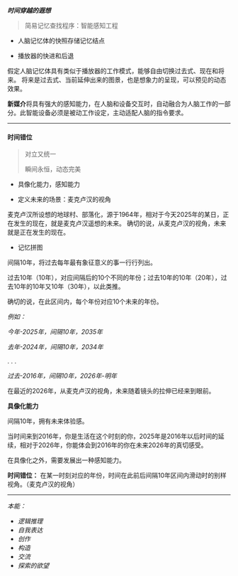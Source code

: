 ***时间穿越的遐想***

> 简易记忆查找程序：智能感知工程
>
> 
* 人脑记忆体的快照存储记忆结点

* 播放器的快进和后退

假定人脑记忆体具有类似于播放器的工作模式，能够自由切换过去式、现在和将来。
将来是过去式、当前延伸出来的图景，也是想象力的呈现，可以预见的动态效果。

**新媒介**将具有强大的感知能力，在人脑和设备交互时，自动融合为人脑工作的一部分。此智能设备必须是被动工作设定，主动适配人脑的指令要求。

---

#### 时间错位

> 对立又统一
>
> 瞬间永恒，动态完美
>

* 具像化能力，感知能力

* 定义未来的场景：麦克卢汉的视角


麦克卢汉所设想的地球村、部落化，源于1964年，相对于今天2025年的某日，正在发生的现在，就是麦克卢汉遥想的未来。
确切的说，从麦克卢汉的视角，未来就是正在发生的现在。

* 记忆拼图

间隔10年，将过去每年最有象征意义的事一行行列出。

过去10年（10年），对应间隔后的10个不同的年份；过去10年的10年（20年），过去10年的10年又10年（30年），以此类推。

确切的说，在此区间内，每个年份对应10个未来的年份。

*例如：*

*今年-2025年，间隔10年，2035年*

*去年-2024年，间隔10年，2034年*

.
.
.

*过去-2016年，间隔10年，2026年-明年*

在最近的2026年，从麦克卢汉的视角，未来随着镜头的拉伸已经来到眼前。

**具像化能力**

间隔10年，拥有未来体验感。

当时间来到2016年，你是生活在这个时刻的你，2025年是2016年以后时间的延续，相对于2026年，你能体会到2016年的你在未来2026年的真切感受。

在具像化之外，需要发展出一种感知能力。

**时间错位：** 在某一时刻对应的年份，时间在此前后间隔10年区间内滑动时的别样视角。（麦克卢汉的视角）

---

*本能：*
- *逻辑推理*
- *自我表达*
- *创作*
- *构造*
- *交流*
- *探索的欲望*

